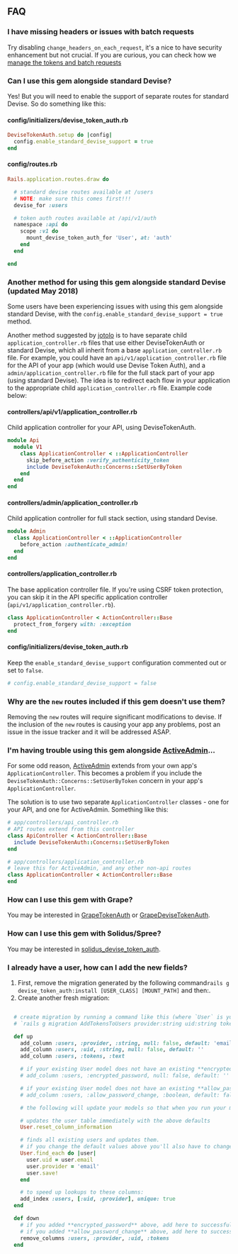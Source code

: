 ## FAQ

### I have missing headers or issues with batch requests

Try disabling `change_headers_on_each_request`, it's a nice to have security enhancement but not crucial. If you are curious, you can check how we [manage the tokens and batch requests](conceptual.md)

### Can I use this gem alongside standard Devise?

Yes! But you will need to enable the support of separate routes for standard Devise. So do something like this:

#### config/initializers/devise_token_auth.rb
~~~ruby
DeviseTokenAuth.setup do |config|
  config.enable_standard_devise_support = true
end
~~~

#### config/routes.rb
~~~ruby
Rails.application.routes.draw do

  # standard devise routes available at /users
  # NOTE: make sure this comes first!!!
  devise_for :users

  # token auth routes available at /api/v1/auth
  namespace :api do
    scope :v1 do
      mount_devise_token_auth_for 'User', at: 'auth'
    end
  end

end
~~~

### Another method for using this gem alongside standard Devise (updated May 2018)

Some users have been experiencing issues with using this gem alongside standard Devise, with the `config.enable_standard_devise_support = true` method.

Another method suggested by [jotolo](https://github.com/jotolo) is to have separate child `application_controller.rb` files that use either DeviseTokenAuth or standard Devise, which all inherit from a base `application_controller.rb` file. For example, you could have an `api/v1/application_controller.rb` file for the API of your app (which would use Devise Token Auth), and a `admin/application_controller.rb` file for the full stack part of your app (using standard Devise). The idea is to redirect each flow in your application to the appropriate child `application_controller.rb` file. Example code below:

#### controllers/api/v1/application_controller.rb
Child application controller for your API, using DeviseTokenAuth.
~~~ruby
module Api
  module V1
    class ApplicationController < ::ApplicationController
      skip_before_action :verify_authenticity_token
      include DeviseTokenAuth::Concerns::SetUserByToken
    end
  end
end
~~~

#### controllers/admin/application_controller.rb
Child application controller for full stack section, using standard Devise.
~~~ruby
module Admin
  class ApplicationController < ::ApplicationController
    before_action :authenticate_admin!
  end
end
~~~

#### controllers/application_controller.rb
The base application controller file. If you're using CSRF token protection, you can skip it in the API specific application controller (`api/v1/application_controller.rb`).
~~~ruby
class ApplicationController < ActionController::Base
  protect_from_forgery with: :exception
end
~~~

#### config/initializers/devise_token_auth.rb
Keep the `enable_standard_devise_support` configuration commented out or set to `false`.
~~~ruby
# config.enable_standard_devise_support = false
~~~

### Why are the `new` routes included if this gem doesn't use them?

Removing the `new` routes will require significant modifications to devise. If the inclusion of the `new` routes is causing your app any problems, post an issue in the issue tracker and it will be addressed ASAP.

### I'm having trouble using this gem alongside [ActiveAdmin](https://activeadmin.info/)...

For some odd reason, [ActiveAdmin](https://activeadmin.info/) extends from your own app's `ApplicationController`. This becomes a problem if you include the `DeviseTokenAuth::Concerns::SetUserByToken` concern in your app's `ApplicationController`.

The solution is to use two separate `ApplicationController` classes - one for your API, and one for ActiveAdmin. Something like this:

~~~ruby
# app/controllers/api_controller.rb
# API routes extend from this controller
class ApiController < ActionController::Base
  include DeviseTokenAuth::Concerns::SetUserByToken
end

# app/controllers/application_controller.rb
# leave this for ActiveAdmin, and any other non-api routes
class ApplicationController < ActionController::Base
end
~~~


### How can I use this gem with Grape?

You may be interested in [GrapeTokenAuth](https://github.com/mcordell/grape_token_auth) or [GrapeDeviseTokenAuth](https://github.com/mcordell/grape_devise_token_auth).

### How can I use this gem with Solidus/Spree?

You may be interested in [solidus_devise_token_auth](https://github.com/skycocker/solidus_devise_token_auth).

### I already have a user, how can I add the new fields?

1. First, remove the migration generated by the following command`rails g devise_token_auth:install [USER_CLASS] [MOUNT_PATH]` and then:.
2. Create another fresh migration:

```ruby

  # create migration by running a command like this (where `User` is your USER_CLASS table):
  # `rails g migration AddTokensToUsers provider:string uid:string tokens:text`

  def up
    add_column :users, :provider, :string, null: false, default: 'email'
    add_column :users, :uid, :string, null: false, default: ''
    add_column :users, :tokens, :text

    # if your existing User model does not have an existing **encrypted_password** column uncomment below line.
    # add_column :users, :encrypted_password, null: false, default: ''

    # if your existing User model does not have an existing **allow_password_change** column uncomment below line.
    # add_column :users, :allow_password_change, :boolean, default: false

    # the following will update your models so that when you run your migration

    # updates the user table immediately with the above defaults
    User.reset_column_information

    # finds all existing users and updates them.
    # if you change the default values above you'll also have to change them here below:
    User.find_each do |user|
      user.uid = user.email
      user.provider = 'email'
      user.save!
    end

    # to speed up lookups to these columns:
    add_index :users, [:uid, :provider], unique: true
  end

  def down
    # if you added **encrypted_password** above, add here to successfully rollback
    # if you added **allow_password_change** above, add here to successfully rollback
    remove_columns :users, :provider, :uid, :tokens
  end

```
